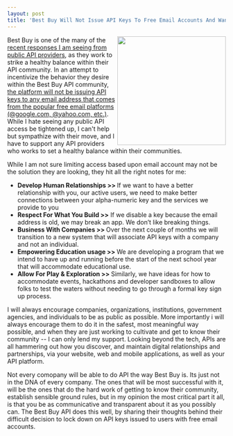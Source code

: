 ```yaml
---
layout: post
title: 'Best Buy Will Not Issue API Keys To Free Email Accounts And Wants To Get To Know Your Company'
---
```

<p><img src="http://kinlane-productions.s3.amazonaws.com/api-evangelist-site/blog/best-buy-developer.png" alt="" width="250" align="right" /></p>
<p>Best Buy is one of the many of the <a href="http://apievangelist.com/2016/03/22/i-am-hearing-a-lot-more-talk-about-restricting-free-and-freemium-tiers-of-api-access/">recent responses I am seeing from public API providers</a>, as they work to strike a healthy balance within their API community. In an attempt to incentivize the behavior they desire within the Best Buy API community,<a href="https://medium.com/best-buy-developers/announcing-a-change-to-best-buy-s-api-access-b09afc4bc27a#.ww9g0ojhy"> the platform will not be issuing API keys to any email address that comes from the popular free email platforms (@google.com, @yahoo.com, etc.)</a>. While I hate seeing any public API access be tightened up, I can't help but sympathize with their move, and I have to support any API providers who works to set a healthy balance within their communities.</p>
<p>While I am not sure limiting access based upon email account may not be the solution they are looking, they hit all the right notes for me:</p>
<ul>
<li><strong>Develop Human Relationships &gt;&gt; </strong>If we want to have a better relationship with you, our active users, we need to make better connections between your alpha-numeric key and the services we provide to you</li>
<li><strong>Respect For What You Build &gt;&gt;</strong> If we disable a key because the email address is old, we may break an app. We don&rsquo;t like breaking things.</li>
<li><strong>Business With Companies &gt;&gt; </strong>Over the next couple of months we will transition to a new system that will associate API keys with a company and not an individual.</li>
<li><strong>Empowering Education usage &gt;&gt; </strong>We are developing a program that we intend to have up and running before the start of the next school year that will accommodate educational use.&nbsp;</li>
<li><strong>Allow For Play &amp; Exploration &gt;&gt; </strong>Similarly, we have ideas for how to accommodate events, hackathons and developer sandboxes to allow folks to test the waters without needing to go through a formal key sign up process.</li>
</ul>
<p>I will always encourage companies, organizations, institutions, government agencies, and individuals to be as public as possible. More importantly i will always encourage them to do it in the safest, most meaningful way possible, and when they are just working to cultivate and get to know their community -- I can only lend my support. Looking beyond the tech, APIs are all hammering out how you discover, and maintain digital relationships and partnerships, via your website, web and mobile applications, as well as your API platform.</p>
<p>Not every comopany will be able to do API the way Best Buy is. Its just not in the DNA of every company. The ones that will be most successful with it, will be the ones that do the hard work of getting to know their community, establish sensible ground rules, but in my opinion the most critical part it all, is that you be as communicative and transparent about it as you possibly can. The Best Buy API does this well, by sharing their thoughts behind their difficult decision to lock down on API keys issued to users with free email accounts.&nbsp;</p>